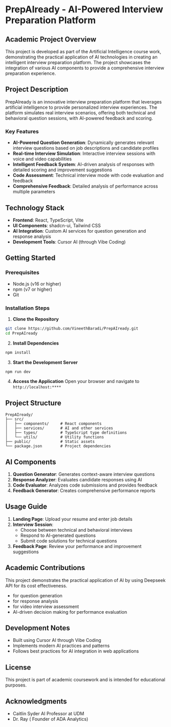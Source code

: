 # PrepAIready - AI-Powered Interview Preparation Platform

## Academic Project Overview
This project is developed as part of the Artificial Intelligence course work, demonstrating the practical application of AI technologies in creating an intelligent interview preparation platform. The project showcases the integration of various AI components to provide a comprehensive interview preparation experience.

## Project Description
PrepAIready is an innovative interview preparation platform that leverages artificial intelligence to provide personalized interview experiences. The platform simulates real interview scenarios, offering both technical and behavioral question sessions, with AI-powered feedback and scoring.

### Key Features
- **AI-Powered Question Generation**: Dynamically generates relevant interview questions based on job descriptions and candidate profiles
- **Real-time Interview Simulation**: Interactive interview sessions with voice and video capabilities
- **Intelligent Feedback System**: AI-driven analysis of responses with detailed scoring and improvement suggestions
- **Code Assessment**: Technical interview mode with code evaluation and feedback
- **Comprehensive Feedback**: Detailed analysis of performance across multiple parameters

## Technology Stack
- **Frontend**: React, TypeScript, Vite
- **UI Components**: shadcn-ui, Tailwind CSS
- **AI Integration**: Custom AI services for question generation and response analysis
- **Development Tools**: Cursor AI (through Vibe Coding)

## Getting Started

### Prerequisites
- Node.js (v16 or higher)
- npm (v7 or higher)
- Git

### Installation Steps

1. **Clone the Repository**
```bash
git clone https://github.com/VineethBaradi/PrepAIready.git
cd PrepAIready
```

2. **Install Dependencies**
```bash
npm install
```

3. **Start the Development Server**
```bash
npm run dev
```

4. **Access the Application**
Open your browser and navigate to `http://localhost:****`

## Project Structure
```
PrepAIready/
├── src/
│   ├── components/     # React components
│   ├── services/       # AI and other services
│   ├── types/          # TypeScript type definitions
│   └── utils/          # Utility functions
├── public/             # Static assets
└── package.json        # Project dependencies
```

## AI Components
1. **Question Generator**: Generates context-aware interview questions
2. **Response Analyzer**: Evaluates candidate responses using AI
3. **Code Evaluator**: Analyzes code submissions and provides feedback
4. **Feedback Generator**: Creates comprehensive performance reports

## Usage Guide
1. **Landing Page**: Upload your resume and enter job details
2. **Interview Session**: 
   - Choose between technical and behavioral interviews
   - Respond to AI-generated questions
   - Submit code solutions for technical questions
3. **Feedback Page**: Review your performance and improvement suggestions

## Academic Contributions
This project demonstrates the practical application of AI by using Deepseek API for its cost effectiveness. 
- for question generation
- for response analysis
- for video interview assessment
- AI-driven decision making for performance evaluation

## Development Notes
- Built using Cursor AI through Vibe Coding
- Implements modern AI practices and patterns
- Follows best practices for AI integration in web applications

## License
This project is part of academic coursework and is intended for educational purposes.

## Acknowledgments
- Caitlin Syder AI Professor at UDM
- Dr. Ray ( Founder of ADA Analytics)

